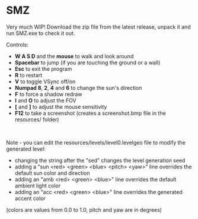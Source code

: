 # SMZ
Very much WIP! Download the zip file from the latest release, unpack it and run SMZ.exe to check it out.

Controls:
- **W A S D** and the **mouse** to walk and look around
- **Spacebar** to jump (if you are touching the ground or a wall)
- **Esc** to exit the program
- **R** to restart
- **V** to toggle VSync off/on
- **Numpad 8**, **2**, **4** and **6** to change the sun's direction
- **F** to force a shadow redraw
- **I** and **O** to adjust the FOV
- **[** and **]** to adjust the mouse sensitivity
- **F12** to take a screenshot (creates a screenshot.bmp file in the resources/ folder)

 

Note - you can edit the resources/levels/level0.levelgeo file to modify the generated level:
- changing the string after the "sed" changes the level generation seed
- adding a "sun \<red\> \<green\> \<blue\> \<pitch\> \<yaw\>" line overrides the default sun color and direction
- adding an "amb \<red\> \<green\> \<blue\>" line overrides the default ambient light color
- adding an "acc \<red\> \<green\> \<blue\>" line overrides the generated accent color

(colors are values from 0.0 to 1.0, pitch and yaw are in degrees)
